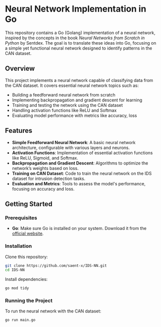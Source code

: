 # Neural Network Implementation in Go

This repository contains a Go (Golang) implementation of a neural network, inspired by the concepts in the book *Neural Networks from Scratch in Python* by Sentdex. The goal is to translate these ideas into Go, focusing on a simple yet functional neural network designed to identify patterns in the CAN dataset.

## Overview

This project implements a neural network capable of classifying data from the CAN dataset. It covers essential neural network topics such as:

- Building a feedforward neural network from scratch
- Implementing backpropagation and gradient descent for learning
- Training and testing the network using the CAN dataset
- Handling activation functions like ReLU and Softmax
- Evaluating model performance with metrics like accuracy, loss

## Features

- **Simple Feedforward Neural Network**: A basic neural network architecture, configurable with various layers and neurons.
- **Activation Functions**: Implementation of essential activation functions like ReLU, Sigmoid, and Softmax.
- **Backpropagation and Gradient Descent**: Algorithms to optimize the network’s weights based on loss.
- **Training on CAN Dataset**: Code to train the neural network on the IDS dataset for intrusion detection tasks.
- **Evaluation and Metrics**: Tools to assess the model's performance, focusing on accuracy and loss.

## Getting Started

### Prerequisites

- **Go**: Make sure Go is installed on your system. Download it from the [official website](https://golang.org/dl/).

### Installation

Clone this repository:

```bash
git clone https://github.com/saent-x/IDS-NN.git
cd IDS-NN
```

Install dependencies:

```bash
go mod tidy
```

### Running the Project

To run the neural network with the CAN dataset:

```bash
go run main.go
```